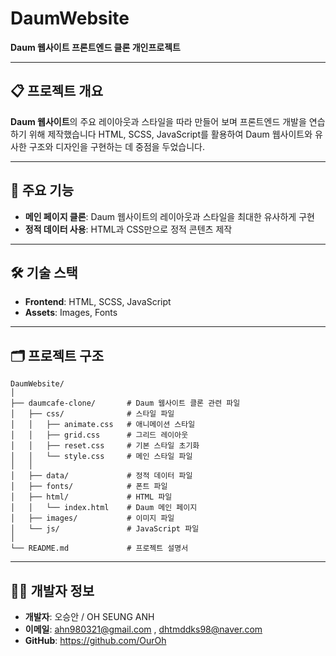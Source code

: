 # DaumWebsite  
**Daum 웹사이트 프론트엔드 클론 개인프로젝트**  

---

## 📋 프로젝트 개요  
**Daum 웹사이트**의 주요 레이아웃과 스타일을 따라 만들어 보며 프론트엔드 개발을 연습하기 위해 제작했습니다
HTML, SCSS, JavaScript를 활용하여 Daum 웹사이트와 유사한 구조와 디자인을 구현하는 데 중점을 두었습니다.

---

## 🚀 주요 기능  
- **메인 페이지 클론**: Daum 웹사이트의 레이아웃과 스타일을 최대한 유사하게 구현   
- **정적 데이터 사용**: HTML과 CSS만으로 정적 콘텐츠 제작  

---

## 🛠️ 기술 스택  
- **Frontend**: HTML, SCSS, JavaScript  
- **Assets**: Images, Fonts  

---

## 🗂️ 프로젝트 구조  
```plaintext
DaumWebsite/
│
├── daumcafe-clone/       # Daum 웹사이트 클론 관련 파일  
│   ├── css/              # 스타일 파일 
│   │   ├── animate.css   # 애니메이션 스타일  
│   │   ├── grid.css      # 그리드 레이아웃  
│   │   ├── reset.css     # 기본 스타일 초기화  
│   │   └── style.css     # 메인 스타일 파일  
│   │
│   ├── data/             # 정적 데이터 파일  
│   ├── fonts/            # 폰트 파일  
│   ├── html/             # HTML 파일  
│   │   └── index.html    # Daum 메인 페이지  
│   ├── images/           # 이미지 파일  
│   └── js/               # JavaScript 파일 
│
└── README.md             # 프로젝트 설명서
```

---

## 🧑‍💻 개발자 정보  
- **개발자**: 오승안 / OH SEUNG ANH 
- **이메일**: ahn980321@gmail.com , dhtmddks98@naver.com 
- **GitHub**: https://github.com/OurOh

